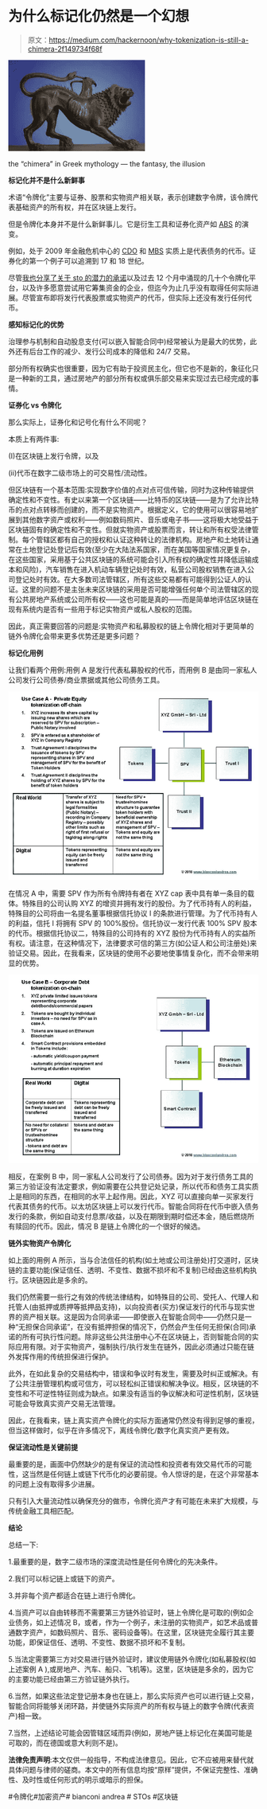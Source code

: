 # 为什么标记化仍然是一个幻想

> 原文：<https://medium.com/hackernoon/why-tokenization-is-still-a-chimera-2f149734f68f>

![](img/32e61496aaf735191b174a2bb598a85c.png)

the “chimera” in Greek mythology — the fantasy, the illusion

**标记化并不是什么新鲜事**

术语“令牌化”主要与证券、股票和实物资产相关联，表示创建数字令牌，该令牌代表基础资产的所有权，并在区块链上发行。

但是令牌化本身并不是什么新鲜事儿。它是衍生工具和证券化资产如 [ABS](https://en.wikipedia.org/wiki/Asset-backed_security) 的演变。

例如，处于 2009 年金融危机中心的 [CDO](https://en.wikipedia.org/wiki/Collateralized_debt_obligation) 和 [MBS](https://en.wikipedia.org/wiki/Mortgage-backed_security) 实质上是代表债务的代币。证券化的第一个例子可以追溯到 17 和 18 世纪。

尽管[我也分享了关于 sto 的潜力的承诺](https://www.ccn.com/the-future-of-icos/)以及过去 12 个月中涌现的几十个令牌化平台，以及许多愿意尝试用它筹集资金的企业，但迄今为止几乎没有取得任何实际进展。尽管宣布即将发行代表股票或实物资产的代币，但实际上还没有发行任何代币。

**感知标记化的优势**

治理参与机制和自动股息支付(可以嵌入智能合同中)经常被认为是最大的优势，此外还有后台工作的减少、发行公司成本的降低和 24/7 交易。

部分所有权确实也很重要，因为它有助于投资民主化，但它也不是新的，象征化只是一种新的工具，通过房地产的部分所有权或俱乐部交易来实现过去已经完成的事情。

**证券化 vs 令牌化**

那么实际上，证券化和记号化有什么不同呢？

本质上有两件事:

(I)在区块链上发行令牌，以及

(ii)代币在数字二级市场上的可交易性/流动性。

但区块链有一个基本范围:实现数字价值的点对点可信传输，同时为这种传输提供确定性和不变性。有史以来第一个区块链——比特币的区块链——是为了允许比特币的点对点转移而创建的，而不是实物资产。根据定义，它的使用可以很容易地扩展到其他数字资产或权利——例如数码照片、音乐或电子书——这将极大地受益于区块链固有的确定性和不变性。但就实物资产或股票而言，转让和所有权受法律管制。每个管辖区都有自己的授权和认证这种转让的法律机构。房地产和土地转让通常在土地登记处登记后有效(至少在大陆法系国家，而在美国等国家情况更复杂，在这些国家，采用基于公共区块链的系统可能会引入所有权的确定性并降低运输成本和风险)，汽车销售在进入机动车辆登记处时有效，私营公司股权销售在进入公司登记处时有效。在大多数司法管辖区，所有这些交易都有可能得到公证人的认证。这里的问题不是主张未来区块链的采用是否可能增强任何单个司法管辖区的现有公共房地产系统或公司所有权——这也可能是真的——而是简单地评估区块链在现有系统内是否有一些用于标记实物资产或私人股权的范围。

因此，真正需要回答的问题是:实物资产和私募股权的链上令牌化相对于更简单的链外令牌化会带来更多优势还是更多问题？

**标记化用例**

让我们看两个用例:用例 A 是发行代表私募股权的代币，而用例 B 是由同一家私人公司发行公司债券/商业票据或其他公司债务工具。

![](img/27a90c4b51044936dc16cc630a308f12.png)

在情况 A 中，需要 SPV 作为所有令牌持有者在 XYZ cap 表中具有单一条目的载体。特殊目的公司认购 XYZ 的增资并拥有发行的股份。为了代币持有人的利益，特殊目的公司将由一名提名董事根据信托协议 I 的条款进行管理。为了代币持有人的利益，信托 I 将拥有 SPV 的 100%股份。信托协议一发行代表 100% SPV 股本的代币。根据信托协议二，特殊目的公司持有的 XYZ 股份为代币持有人的实益所有权。请注意，在这种情况下，法律要求可信的第三方(如公证人和公司注册处)来验证交易。因此，在我看来，区块链的使用不必要地使事情复杂化，而不会带来明显的优势。

![](img/d0eefacf8099c93a288309a0c60c9481.png)

相反，在案例 B 中，同一家私人公司发行了公司债券。因为对于发行债务工具的第三方验证没有法定要求，例如需要在公共登记处记录，所以代币和债务工具实质上是相同的东西，在相同的水平上起作用。因此，XYZ 可以直接向单一买家发行代表其债务的代币。以太坊区块链上可以发行代币。智能合同将在代币中嵌入债务发行的条款，例如自动支付息票/收益，以及在期限到期时偿还本金，随后燃烧所有赎回的代币。因此，情况 B 是链上令牌化的一个很好的候选。

**链外实物资产令牌化**

如上面的用例 A 所示，当与合法信任的机构(如土地或公司注册处)打交道时，区块链的主要功能(保证信任、透明、不变性、数据不损坏和不复制)已经由这些机构执行。区块链因此是多余的。

我们仍然需要一些行之有效的传统法律结构，如特殊目的公司、受托人、代理人和托管人(由抵押或质押等抵押品支持)，以向投资者(买方)保证发行的代币与现实世界的资产相关联。这是因为合同承诺——即使嵌入在智能合同中——仍然只是一种“无担保合同承诺”，在没有抵押担保的情况下，仍然会产生任何无担保(合同)承诺的所有可执行性问题。除非这些公共注册中心不在区块链上，否则智能合同的实际应用有限。对于实物资产，强制执行/执行发生在链外，因此必须通过只能在链外发挥作用的传统担保进行保护。

此外，在如此复杂的交易结构中，错误和争议时有发生，需要及时纠正或解决。有了公共注册管理机构或可信方，可以轻松纠正错误和解决争议。相反，区块链的不变性和不可逆性特征则成为缺点。如果没有适当的争议解决和可逆性机制，区块链可能会导致真实资产交易无法管理。

因此，在我看来，链上真实资产令牌化的实际方面通常仍然没有得到足够的重视，但当这样做时，似乎在许多情况下，离线令牌化/数字化真实资产更有效。

**保证流动性是关键前提**

最重要的是，画面中仍然缺少的是有保证的流动性和投资者有效交易代币的可能性，这当然是任何链上或链下代币化的必要前提。令人惊讶的是，在这个非常基本的问题上没有取得多少进展。

只有引入大量流动性以确保充分的做市，令牌化资产才有可能在未来扩大规模，与传统金融工具相匹配。

**结论**

总结一下:

1.最重要的是，数字二级市场的深度流动性是任何令牌化的先决条件。

2.我们可以标记链上或链下的资产。

3.并非每个资产都适合在链上进行令牌化。

4.当资产可以自由转移而不需要第三方链外验证时，链上令牌化是可取的(例如企业债务，如上述情况 B，或者，作为一个例子，未注册的实物资产，如艺术品或普通数字资产，如数码照片、音乐、密码设备等)。在这里，区块链完全履行其主要功能，即保证信任、透明、不变性、数据不损坏和不复制。

5.当法定需要第三方对交易进行链外验证时，建议使用链外令牌化(如私募股权(如上述案例 A ),或房地产、汽车、船只、飞机等)。这里，区块链是多余的，因为它的主要功能已经由第三方验证链外执行。

6.当然，如果这些法定登记册本身也在链上，那么实际资产也可以进行链上交易，智能合同将能够关闭环路，并使链外实际资产的所有权与链上的数字令牌(代表资产)相一致。

7.当然，上述结论可能会因管辖区域而异(例如，房地产链上标记化在美国可能是可取的，而在德国或意大利则不是)。

**法律免责声明**:本文仅供一般指导，不构成法律意见。因此，它不应被用来替代就具体问题与律师的磋商。本文中的所有信息均按“原样”提供，不保证完整性、准确性、及时性或任何形式的明示或暗示的担保。

#令牌化#加密资产# bianconi andrea # STOs #区块链